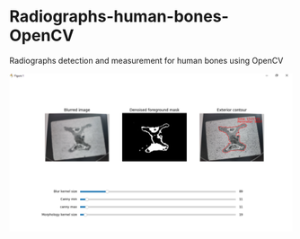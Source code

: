# Radiographs-human-bones-OpenCV
Radiographs detection and measurement for human bones using OpenCV

![shapes](shapes.png)
